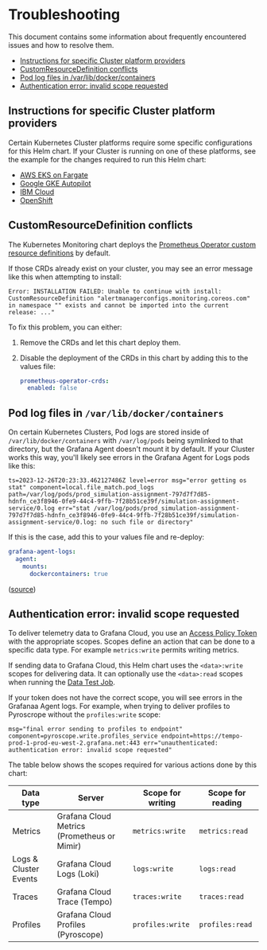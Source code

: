 # Troubleshooting

This document contains some information about frequently encountered issues and how to resolve them.

* [Instructions for specific Cluster platform providers](#instructions-for-specific-cluster-platform-providers)
* [CustomResourceDefinition conflicts](#customresourcedefinition-conflicts)
* [Pod log files in /var/lib/docker/containers](#pod-log-files-in-varlibdockercontainers)
* [Authentication error: invalid scope requested](#authentication-error-invalid-scope-requested)

## Instructions for specific Cluster platform providers

Certain Kubernetes Cluster platforms require some specific configurations for this Helm chart. If your Cluster is
running on one of these platforms, see the example for the changes required to run this Helm chart:

* [AWS EKS on Fargate](../../../examples/eks-fargate)
* [Google GKE Autopilot](../../../examples/gke-autopilot)
* [IBM Cloud](../../../examples/ibm-cloud)
* [OpenShift](../../../examples/openshift-compatible)

## CustomResourceDefinition conflicts

The Kubernetes Monitoring chart deploys
the [Prometheus Operator custom resource definitions](https://github.com/prometheus-community/helm-charts/tree/main/charts/prometheus-operator-crds)
by default.

If those CRDs already exist on your cluster, you may see an error message like this when attempting to install:

```text
Error: INSTALLATION FAILED: Unable to continue with install: CustomResourceDefinition "alertmanagerconfigs.monitoring.coreos.com" in namespace "" exists and cannot be imported into the current release: ..."
```

To fix this problem, you can either:

1. Remove the CRDs and let this chart deploy them.
2. Disable the deployment of the CRDs in this chart by adding this to the values file:

    ```yaml
    prometheus-operator-crds:
      enabled: false
    ```

## Pod log files in `/var/lib/docker/containers`

On certain Kubernetes Clusters, Pod logs are stored inside of `/var/lib/docker/containers` with `/var/log/pods` being
symlinked to that directory, but the Grafana Agent doesn't mount it by default.
If your Cluster works this way, you'll likely see errors in the Grafana Agent for Logs pods like this:

```text
ts=2023-12-26T20:23:33.462127486Z level=error msg="error getting os stat" component=local.file_match.pod_logs path=/var/log/pods/prod_simulation-assignment-797d7f7d85-hdnfn_ce3f8946-0fe9-44c4-9ffb-7f28b51ce39f/simulation-assignment-service/0.log err="stat /var/log/pods/prod_simulation-assignment-797d7f7d85-hdnfn_ce3f8946-0fe9-44c4-9ffb-7f28b51ce39f/simulation-assignment-service/0.log: no such file or directory"
```

If this is the case, add this to your values file and re-deploy:

```yaml
grafana-agent-logs:
  agent:
    mounts:
      dockercontainers: true
```

([source](https://github.com/grafana/k8s-monitoring-helm/issues/309))

## Authentication error: invalid scope requested

To deliver telemetry data to Grafana Cloud, you use
an [Access Policy Token](https://grafana.com/docs/grafana-cloud/account-management/authentication-and-permissions/access-policies/)
with the appropriate scopes. Scopes define an action that can be done to a specific data type. For
example `metrics:write` permits writing metrics.

If sending data to Grafana Cloud, this Helm chart uses the `<data>:write` scopes for delivering data. It can optionally
use the `<data>:read` scopes when running the [Data Test Job](./HelmTests.md#data-test).

If your token does not have the correct scope, you will see errors in the Grafanaa Agent logs. For example, when trying
to deliver profiles to Pyroscrope without the `profiles:write` scope:

```text
msg="final error sending to profiles to endpoint" component=pyroscope.write.profiles_service endpoint=https://tempo-prod-1-prod-eu-west-2.grafana.net:443 err="unauthenticated: authentication error: invalid scope requested"
```

The table below shows the scopes required for various actions done by this chart:

| Data type             | Server                                      | Scope for writing | Scope for reading |
|-----------------------|---------------------------------------------|-------------------|-------------------|
| Metrics               | Grafana Cloud Metrics (Prometheus or Mimir) | `metrics:write`   | `metrics:read`    |
| Logs & Cluster Events | Grafana Cloud Logs (Loki)                   | `logs:write`      | `logs:read`       |
| Traces                | Grafana Cloud Trace (Tempo)                 | `traces:write`    | `traces:read`     |
| Profiles              | Grafana Cloud Profiles (Pyroscope)          | `profiles:write`  | `profiles:read`   |
